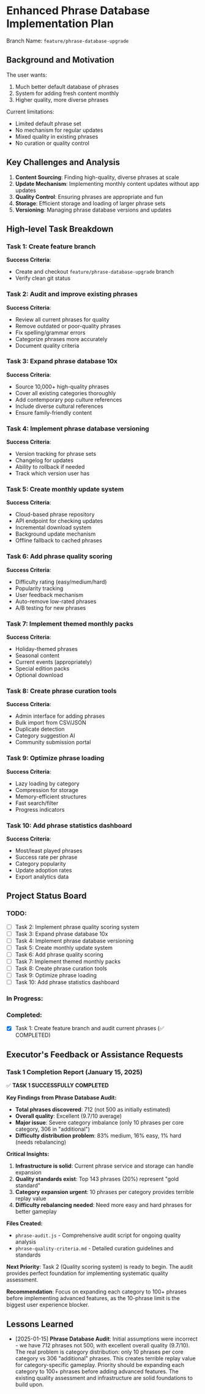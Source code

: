 # Enhanced Phrase Database Implementation Plan

Branch Name: `feature/phrase-database-upgrade`

## Background and Motivation

The user wants:
1. Much better default database of phrases
2. System for adding fresh content monthly
3. Higher quality, more diverse phrases

Current limitations:
- Limited default phrase set
- No mechanism for regular updates
- Mixed quality in existing phrases
- No curation or quality control

## Key Challenges and Analysis

1. **Content Sourcing**: Finding high-quality, diverse phrases at scale
2. **Update Mechanism**: Implementing monthly content updates without app updates
3. **Quality Control**: Ensuring phrases are appropriate and fun
4. **Storage**: Efficient storage and loading of larger phrase sets
5. **Versioning**: Managing phrase database versions and updates

## High-level Task Breakdown

### Task 1: Create feature branch
**Success Criteria**: 
- Create and checkout `feature/phrase-database-upgrade` branch
- Verify clean git status

### Task 2: Audit and improve existing phrases
**Success Criteria**:
- Review all current phrases for quality
- Remove outdated or poor-quality phrases
- Fix spelling/grammar errors
- Categorize phrases more accurately
- Document quality criteria

### Task 3: Expand phrase database 10x
**Success Criteria**:
- Source 10,000+ high-quality phrases
- Cover all existing categories thoroughly
- Add contemporary pop culture references
- Include diverse cultural references
- Ensure family-friendly content

### Task 4: Implement phrase database versioning
**Success Criteria**:
- Version tracking for phrase sets
- Changelog for updates
- Ability to rollback if needed
- Track which version user has

### Task 5: Create monthly update system
**Success Criteria**:
- Cloud-based phrase repository
- API endpoint for checking updates
- Incremental download system
- Background update mechanism
- Offline fallback to cached phrases

### Task 6: Add phrase quality scoring
**Success Criteria**:
- Difficulty rating (easy/medium/hard)
- Popularity tracking
- User feedback mechanism
- Auto-remove low-rated phrases
- A/B testing for new phrases

### Task 7: Implement themed monthly packs
**Success Criteria**:
- Holiday-themed phrases
- Seasonal content
- Current events (appropriately)
- Special edition packs
- Optional download

### Task 8: Create phrase curation tools
**Success Criteria**:
- Admin interface for adding phrases
- Bulk import from CSV/JSON
- Duplicate detection
- Category suggestion AI
- Community submission portal

### Task 9: Optimize phrase loading
**Success Criteria**:
- Lazy loading by category
- Compression for storage
- Memory-efficient structures
- Fast search/filter
- Progress indicators

### Task 10: Add phrase statistics dashboard
**Success Criteria**:
- Most/least played phrases
- Success rate per phrase
- Category popularity
- Update adoption rates
- Export analytics data

## Project Status Board

### TODO:
- [ ] Task 2: Implement phrase quality scoring system
- [ ] Task 3: Expand phrase database 10x
- [ ] Task 4: Implement phrase database versioning
- [ ] Task 5: Create monthly update system
- [ ] Task 6: Add phrase quality scoring
- [ ] Task 7: Implement themed monthly packs
- [ ] Task 8: Create phrase curation tools
- [ ] Task 9: Optimize phrase loading
- [ ] Task 10: Add phrase statistics dashboard

### In Progress:

### Completed:
- [x] Task 1: Create feature branch and audit current phrases (✅ COMPLETED)

## Executor's Feedback or Assistance Requests

### Task 1 Completion Report (January 15, 2025)

✅ **TASK 1 SUCCESSFULLY COMPLETED**

**Key Findings from Phrase Database Audit:**
- **Total phrases discovered**: 712 (not 500 as initially estimated)
- **Overall quality**: Excellent (9.7/10 average)
- **Major issue**: Severe category imbalance (only 10 phrases per core category, 306 in "additional")
- **Difficulty distribution problem**: 83% medium, 16% easy, 1% hard (needs rebalancing)

**Critical Insights:**
1. **Infrastructure is solid**: Current phrase service and storage can handle expansion
2. **Quality standards exist**: Top 143 phrases (20%) represent "gold standard" 
3. **Category expansion urgent**: 10 phrases per category provides terrible replay value
4. **Difficulty rebalancing needed**: Need more easy and hard phrases for better gameplay

**Files Created:**
- `phrase-audit.js` - Comprehensive audit script for ongoing quality analysis
- `phrase-quality-criteria.md` - Detailed curation guidelines and standards

**Next Priority**: Task 2 (Quality scoring system) is ready to begin. The audit provides perfect foundation for implementing systematic quality assessment.

**Recommendation**: Focus on expanding each category to 100+ phrases before implementing advanced features, as the 10-phrase limit is the biggest user experience blocker.

## Lessons Learned

- [2025-01-15] **Phrase Database Audit**: Initial assumptions were incorrect - we have 712 phrases not 500, with excellent overall quality (9.7/10). The real problem is category distribution: only 10 phrases per core category vs 306 "additional" phrases. This creates terrible replay value for category-specific gameplay. Priority should be expanding each category to 100+ phrases before adding advanced features. The existing quality assessment and infrastructure are solid foundations to build upon. 